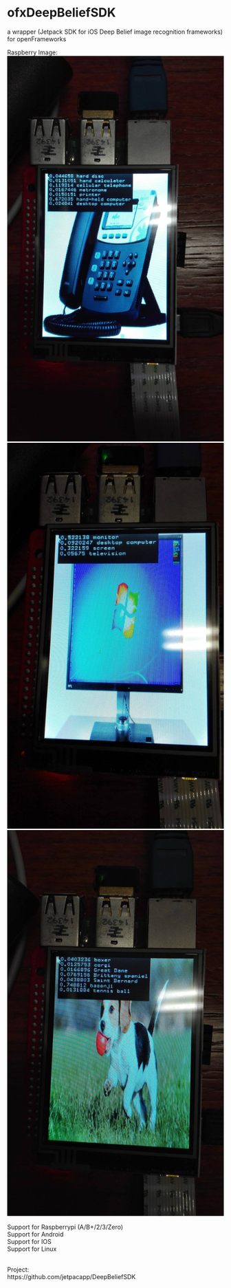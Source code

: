 # ofxDeepBeliefSDK

a wrapper (Jetpack SDK for iOS Deep Belief image recognition frameworks) for openFrameworks

Raspberry Image:<br>
![alt tag](https://github.com/kashimAstro/ofxDeepBeliefSDK/blob/master/screen/1.jpg)
![alt tag](https://github.com/kashimAstro/ofxDeepBeliefSDK/blob/master/screen/2.jpg)
![alt tag](https://github.com/kashimAstro/ofxDeepBeliefSDK/blob/master/screen/3.jpg)

Support for Raspberrypi (A/B+/2/3/Zero)<br>
Support for Android<br>
Support for IOS<br>
Support for Linux<br>

<br>
Project:<br>
https://github.com/jetpacapp/DeepBeliefSDK
